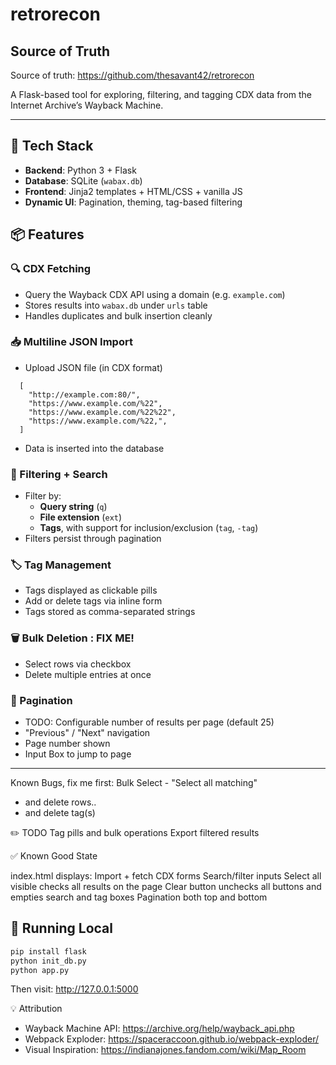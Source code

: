 # retrorecon


## Source of Truth
Source of truth: https://github.com/thesavant42/retrorecon



A Flask-based tool for exploring, filtering, and tagging CDX data from the Internet Archive’s Wayback Machine.


---

## 🔧 Tech Stack

- **Backend**: Python 3 + Flask
- **Database**: SQLite (`wabax.db`)
- **Frontend**: Jinja2 templates + HTML/CSS + vanilla JS
- **Dynamic UI**: Pagination, theming, tag-based filtering


## 📦 Features

### 🔍 CDX Fetching
- Query the Wayback CDX API using a domain (e.g. `example.com`)
- Stores results into `wabax.db` under `urls` table
- Handles duplicates and bulk insertion cleanly

### 📥 Multiline JSON Import
- Upload JSON file (in CDX format)
```
  [
    "http://example.com:80/",
    "https://www.example.com/%22",
    "https://www.example.com/%22%22",
    "https://www.example.com/%22,",
  ]
```
- Data is inserted into the database

### 🧩 Filtering + Search
- Filter by:
  - **Query string** (`q`)
  - **File extension** (`ext`)
  - **Tags**, with support for inclusion/exclusion (`tag`, `-tag`)
- Filters persist through pagination

### 🏷️ Tag Management
- Tags displayed as clickable pills
- Add or delete tags via inline form
- Tags stored as comma-separated strings

### 🗑️ Bulk Deletion : FIX ME!
- Select rows via checkbox
- Delete multiple entries at once

### 📄 Pagination
- TODO: Configurable number of results per page (default 25)
- "Previous" / "Next" navigation
- Page number shown
- Input Box to jump to page

---

Known Bugs, fix me first:
Bulk Select - "Select all matching"
  - and delete rows..
  - and delete tag(s)

✏️ TODO 
Tag pills and bulk operations
Export filtered results


✅ Known Good State


index.html displays:
Import + fetch CDX forms
Search/filter inputs
Select all visible checks all results on the page
Clear button unchecks all buttons and empties search and tag boxes
Pagination both top and bottom


## 🧪 Running Local

```bash
pip install flask
python init_db.py
python app.py
```
Then visit: http://127.0.0.1:5000


💡 Attribution

- Wayback Machine API:   https://archive.org/help/wayback_api.php
- Webpack Exploder:      https://spaceraccoon.github.io/webpack-exploder/
- Visual Inspiration:    https://indianajones.fandom.com/wiki/Map_Room
